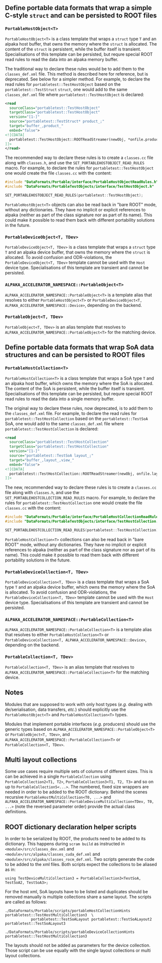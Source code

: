 ## Define portable data formats that wrap a simple C-style `struct` and can be persisted to ROOT files

### `PortableHostObject<T>`

`PortableHostObject<T>` is a class template that wraps a `struct` type `T` and an alpaka host buffer, that owns the
memory where the `struct` is allocated. The content of the `struct` is persistent, while the buffer itself is transient.
Specialisations of this template can be persisted, but requre special ROOT read rules to read the data into an alpaka
memory buffer.

The traditional way to declare these rules would be to add them to the `classes_def.xml` file. This method is described
here for reference, but is deprecated. See below for a simpler method.
For example, to declare the read rules for `portabletest::TestHostObject` based on the `portabletest::TestStruct` `struct`,
one would add to the same `classes_def.xml` file where `portabletest::TestHostObject` is declared:
```xml
<read
  sourceClass="portabletest::TestHostObject"
  targetClass="portabletest::TestHostObject"
  version="[1-]"
  source="portabletest::TestStruct* product_;"
  target="buffer_,product_"
  embed="false">
<![CDATA[
  portabletest::TestHostObject::ROOTReadStreamer(newObj, *onfile.product_);
]]>
</read>
```

The recommended way to declare these rules is to create a `classes.cc` file along with `classes.h`, and use the
`SET_PORTABLEHOSTOBJECT_READ_RULES` macro. For example, to declare the rules for `portabletest::TestHostObject` one
would create the file `classes.cc` with the content:
```c++
#include "DataFormats/Portable/interface/PortableHostObjectReadRules.h"
#include "DataFormats/PortableTestObjects/interface/TestHostObject.h"

SET_PORTABLEHOSTOBJECT_READ_RULES(portabletest::TestHostObject);
```

`PortableHostObject<T>` objects can also be read back in "bare ROOT" mode, without any dictionaries.
They have no implicit or explicit references to alpaka (neither as part of the class signature nor as part of its name).
This could make it possible to read them back with different portability solutions in the future.

### `PortableDeviceObject<T, TDev>`

`PortableDeviceObject<T, TDev>` is a class template that wraps a `struct` type `T` and an alpaka device buffer, that
owns the memory where the `struct` is allocated.
To avoid confusion and ODR-violations, the `PortableDeviceObject<T, TDev>` template cannot be used with the `Host`
device type.
Specialisations of this template are transient and cannot be persisted.

### `ALPAKA_ACCELERATOR_NAMESPACE::PortableObject<T>`

`ALPAKA_ACCELERATOR_NAMESPACE::PortableObject<T>` is a template alias that resolves to either
`PortableHostObject<T>` or `PortableDeviceObject<T, ALPAKA_ACCELERATOR_NAMESPACE::Device>`, depending on the
backend.

### `PortableObject<T, TDev>`

`PortableObject<T, TDev>` is an alias template that resolves to `ALPAKA_ACCELERATOR_NAMESPACE::PortableObject<T>`
for the matching device.


## Define portable data formats that wrap SoA data structures and can be persisted to ROOT files

### `PortableHostCollection<T>`

`PortableHostCollection<T>` is a class template that wraps a SoA type `T` and an alpaka host buffer, which owns the
memory where the SoA is allocated. The content of the SoA is persistent, while the buffer itself is transient.
Specialisations of this template can be persisted, but requre special ROOT read rules to read the data into a single
memory buffer.

The original way to declare these rules, now deprecated, is to add them to the `classes_def.xml` file. For example,
to declare the read rules for `portabletest::TestHostCollection` based on the `portabletest::TestSoA` SoA, one
would add to the same `classes_def.xml` file where `portabletest::TestHostCollection` is declared:
```xml
<read
  sourceClass="portabletest::TestHostCollection"
  targetClass="portabletest::TestHostCollection"
  version="[1-]"
  source="portabletest::TestSoA layout_;"
  target="buffer_,layout_,view_"
  embed="false">
<![CDATA[
  portabletest::TestHostCollection::ROOTReadStreamer(newObj, onfile.layout_);
]]>
```

The new, recommended way to declare these rules is to create a `classes.cc` file along with `classes.h`, and use the
`SET_PORTABLEHOSTCOLLECTION_READ_RULES` macro. For example, to declare the rules for `portabletest::TestHostCollection`
one would create the file `classes.cc` with the content:
```c++
#include "DataFormats/Portable/interface/PortableHostCollectionReadRules.h"
#include "DataFormats/PortableTestObjects/interface/TestHostCollection.h"

SET_PORTABLEHOSTCOLLECTION_READ_RULES(portabletest::TestHostCollection);
```

`PortableHostCollection<T>` collections can also be read back in "bare ROOT" mode, without any dictionaries.
They have no implicit or explicit references to alpaka (neither as part of the class signature nor as part of its name).
This could make it possible to read them back with different portability solutions in the future.

### `PortableDeviceCollection<T, TDev>`

`PortableDeviceCollection<T, TDev>` is a class template that wraps a SoA type `T` and an alpaka device buffer, which
owns the memory where the SoA is allocated.
To avoid confusion and ODR-violations, the `PortableDeviceCollection<T, TDev>` template cannot be used with the `Host`
device type.
Specialisations of this template are transient and cannot be persisted.

### `ALPAKA_ACCELERATOR_NAMESPACE::PortableCollection<T>`

`ALPAKA_ACCELERATOR_NAMESPACE::PortableCollection<T>` is a template alias that resolves to either
`PortableHostCollection<T>` or `PortableDeviceCollection<T, ALPAKA_ACCELERATOR_NAMESPACE::Device>`, depending on the
backend.

### `PortableCollection<T, TDev>`

`PortableCollection<T, TDev>` is an alias template that resolves to `ALPAKA_ACCELERATOR_NAMESPACE::PortableCollection<T>`
for the matching device.


## Notes

Modules that are supposed to work with only host types (_e.g._ dealing with de/serialisation, data transfers, _etc._)
should explicitly use the `PortableHostObject<T>` and `PortableHostCollection<T>` types.

Modules that implement portable interfaces (_e.g._ producers) should use the generic types based on
`ALPAKA_ACCELERATOR_NAMESPACE::PortableObject<T>` or `PortableObject<T, TDev>`, and
`ALPAKA_ACCELERATOR_NAMESPACE::PortableCollection<T>` or `PortableCollection<T, TDev>`.

## Multi layout collections

Some use cases require multiple sets of columns of different sizes. This is can be achieved in a single
`PortableCollection` using `PortableCollection2<T1, T2>`, `PortableCollection3<T1, T2, T3>` and so on up to
`PortableCollection5<...>`. The numbered, fixed size wrappers are needed in order to be added to the ROOT dictionary.
Behind the scenes recursive `PortableHostMultiCollection<T0, ...>` and
`ALPAKA_ACCELERATOR_NAMESPACE::PortableDeviceMultiCollection<TDev, T0, ...>` (note the reversed parameter order) provide
the actual class definitions.

## ROOT dictionary declaration helper scripts

In order to be serialized by ROOT, the products need to be added to its dictionary. This happens during `scram build`
as instructed in `<module>/src/classes_dev.xml` and `<module>/src/alpaka/classes_cuda_def.xml` and
`<module>/src/alpaka/classes_rocm_def.xml`. Two scripts generate the code to be added to the xml files.
Both scripts expect the collections to be aliased as in:
```
using TestDeviceMultiCollection3 = PortableCollection3<TestSoA, TestSoA2, TestSoA3>;
```

For the host xml, SoA layouts have to be listed and duplicates should be removed manually is multiple
collections share a same layout. The scripts are called as follows:
```
./DataFormats/Portable/scripts/portableHostCollectionHints portabletest::TestHostMultiCollection3  \
            portabletest::TestSoALayout portabletest::TestSoALayout2 portabletest::TestSoALayout3

./DataFormats/Portable/scripts/portableDeviceCollectionHints portabletest::TestHostMultiCollection3
```
The layouts should not be added as parameters for the device collection. Those script can be use equally with the
single layout collections or multi layout collections.